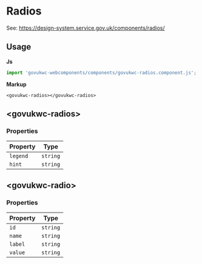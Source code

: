 # Radios

See: https://design-system.service.gov.uk/components/radios/

## Usage

**Js**

```javascript
import 'govukwc-webcomponents/components/govukwc-radios.component.js';
```

**Markup**

```markup
<govukwc-radios></govukwc-radios>
```



## &lt;govukwc-radios&gt;


### Properties

| Property  |  Type     |
|-----------|-----------|
| `legend` | `string` |
| `hint` | `string` |






## &lt;govukwc-radio&gt;


### Properties

| Property  |  Type     |
|-----------|-----------|
| `id` | `string` |
| `name` | `string` |
| `label` | `string` |
| `value` | `string` |






